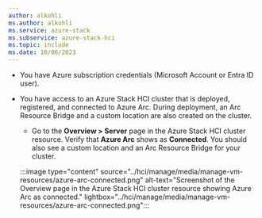 ```yaml
---
author: alkohli
ms.author: alkohli
ms.service: azure-stack
ms.subservice: azure-stack-hci
ms.topic: include
ms.date: 10/06/2023
---
```



- You have Azure subscription credentials (Microsoft Account or Entra ID user).

- You have access to an Azure Stack HCI cluster that is deployed, registered, and connected to Azure Arc. During deployment, an Arc Resource Bridge and a custom location are also created on the cluster.

   - Go to the **Overview > Server** page in the Azure Stack HCI cluster resource. Verify that **Azure Arc** shows as **Connected**. You should also see a custom location and an Arc Resource Bridge for your cluster.
    
    :::image type="content" source="../hci/manage/media/manage-vm-resources/azure-arc-connected.png" alt-text="Screenshot of the Overview page in the Azure Stack HCI cluster resource showing Azure Arc as connected." lightbox="../hci/manage/media/manage-vm-resources/azure-arc-connected.png":::

